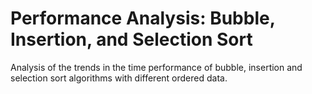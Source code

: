 # Performance Analysis: Bubble, Insertion, and Selection Sort
Analysis of the trends in the time performance of bubble, insertion and selection sort algorithms with different ordered data.
